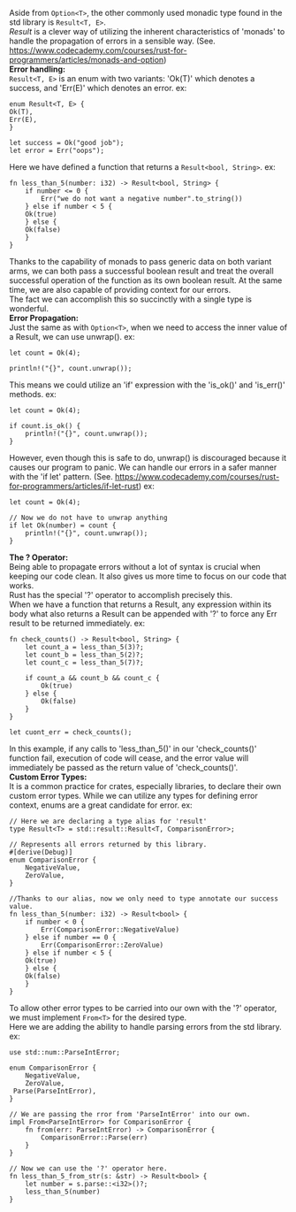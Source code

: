Aside from `Option<T>`, the other commonly used monadic type found in the std library is `Result<T, E>`.
\
_Result_ is a clever way of utilizing the inherent characteristics of 'monads' to handle the propagation of errors in a sensible way. (See. https://www.codecademy.com/courses/rust-for-programmers/articles/monads-and-option)
\
**Error handling:**
\
`Result<T, E>` is an enum with two variants: 'Ok(T)' which denotes a success, and 'Err(E)' which denotes an error.
	ex:

	enum Result<T, E> {
	Ok(T),
	Err(E),
	}

	let success = Ok("good job");
	let error = Err("oops");

Here we have defined a function that returns a `Result<bool, String>`.
	ex:

	fn less_than_5(number: i32) -> Result<bool, String> {
		if number <= 0 {
			Err("we do not want a negative number".to_string())
		} else if number < 5 {
		Ok(true)
		} else {
		Ok(false)
		}
	}

Thanks to the capability of monads to pass generic data on both variant arms, we can both pass a successful boolean result and treat the overall successful operation of the function as its own boolean result. At the same time, we are also capable of providing context for our errors.
\
The fact we can accomplish this so succinctly with a single type is wonderful.
\
**Error Propagation:**
\
Just the same as with `Option<T>`, when we need to access the inner value of a Result, we can use unwrap().
	ex:

	let count = Ok(4);

	println!("{}", count.unwrap());

This means we could utilize an 'if' expression with the 'is_ok()' and 'is_err()' methods.
	ex:

	let count = Ok(4);

	if count.is_ok() {
		println!("{}", count.unwrap());
	}

However, even though this is safe to do, unwrap() is discouraged because it causes our program to panic. We can handle our errors in a safer manner with the 'if let' pattern. (See. https://www.codecademy.com/courses/rust-for-programmers/articles/if-let-rust)
	ex:

	let count = Ok(4);

	// Now we do not have to unwrap anything
	if let Ok(number) = count {
		println!("{}", count.unwrap());
	}

**The ? Operator:**
\
Being able to propagate errors without a lot of syntax is crucial when keeping our code clean. It also gives us more time to focus on our code that works.
\
Rust has the special '?' operator to accomplish precisely this.
\
When we have a function that returns a Result, any expression within its body what also returns a Result can be appended with '?' to force any Err result to be returned immediately.
	ex:

	fn check_counts() -> Result<bool, String> {
		let count_a = less_than_5(3)?;
		let count_b = less_than_5(2)?;
		let count_c = less_than_5(7)?;

		if count_a && count_b && count_c {
			Ok(true)
		} else {
			Ok(false)
		}
	}

	let cuont_err = check_counts();

In this example, if any calls to 'less_than_5()' in our 'check_counts()' function fail, execution of code will cease, and the error value will immediately be passed as the return value of 'check_counts()'.
\
**Custom Error Types:**
\
It is a common practice for crates, especially libraries, to declare their own custom error types. While we can utilize any types for defining error context, enums are a great candidate for error.
	ex:

	// Here we are declaring a type alias for 'result'
	type Result<T> = std::result::Result<T, ComparisonError>;

	// Represents all errors returned by this library.
	#[derive(Debug)]
	enum ComparisonError {
		NegativeValue,
		ZeroValue,
	}

	//Thanks to our alias, now we only need to type annotate our success value.
	fn less_than_5(number: i32) -> Result<bool> {
		if number < 0 {
			Err(ComparisonError::NegativeValue)
		} else if number == 0 {
			Err(ComparisonError::ZeroValue)
		} else if number < 5 {
		Ok(true)
		} else {
		Ok(false)
		}
	}

To allow other error types to be carried into our own with the '?' operator, we must implement `From<T>` for the desired type.
\
Here we are adding the ability to handle parsing errors from the std library.
	ex:

	use std::num::ParseIntError;

	enum ComparisonError {
		NegativeValue,
		ZeroValue,
	 Parse(ParseIntError),
	}

	// We are passing the rror from 'ParseIntError' into our own.
	impl From<ParseIntError> for ComparisonError {
		fn from(err: ParseIntError) -> ComparisonError {
			ComparisonError::Parse(err)
		}
	}

	// Now we can use the '?' operator here.
	fn less_than_5_from_str(s: &str) -> Result<bool> {
		let number = s.parse::<i32>()?;
		less_than_5(number)
	}
